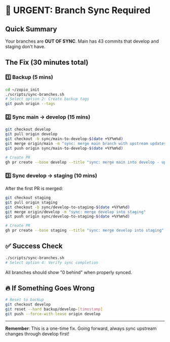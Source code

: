 # 🚨 URGENT: Branch Sync Required

## Quick Summary
Your branches are **OUT OF SYNC**. Main has 43 commits that develop and staging don't have.

## The Fix (30 minutes total)

### 1️⃣ Backup (5 mins)
```bash
cd ~/zopio_init
./scripts/sync-branches.sh
# Select option 2: Create backup tags
git push origin --tags
```

### 2️⃣ Sync main → develop (15 mins)
```bash
git checkout develop
git pull origin develop
git checkout -b sync/main-to-develop-$(date +%Y%m%d)
git merge origin/main -m "sync: merge main branch with upstream updates into develop"
git push origin sync/main-to-develop-$(date +%Y%m%d)

# Create PR
gh pr create --base develop --title "sync: merge main into develop - upstream updates"
```

### 3️⃣ Sync develop → staging (10 mins)
After the first PR is merged:
```bash
git checkout staging
git pull origin staging
git checkout -b sync/develop-to-staging-$(date +%Y%m%d)
git merge origin/develop -m "sync: merge develop into staging"
git push origin sync/develop-to-staging-$(date +%Y%m%d)

# Create PR
gh pr create --base staging --title "sync: merge develop into staging"
```

## ✅ Success Check
```bash
./scripts/sync-branches.sh
# Select option 4: Verify sync completion
```

All branches should show "0 behind" when properly synced.

## 🔥 If Something Goes Wrong
```bash
# Reset to backup
git checkout develop
git reset --hard backup/develop-[timestamp]
git push --force-with-lease origin develop
```

---
**Remember**: This is a one-time fix. Going forward, always sync upstream changes through develop first!